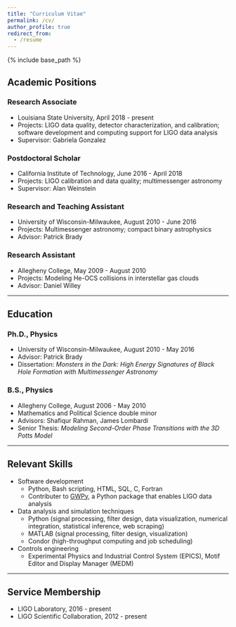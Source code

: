 ```yaml
---
title: "Curriculum Vitae"
permalink: /cv/
author_profile: true
redirect_from:
  - /resume
---
```


{% include base_path %}

## Academic Positions

### Research Associate

* Louisiana State University, April 2018 - present
* Projects: LIGO data quality, detector characterization, and calibration; software development and computing support for LIGO data analysis
* Supervisor: Gabriela Gonzalez

### Postdoctoral Scholar

* California Institute of Technology, June 2016 - April 2018
* Projects: LIGO calibration and data quality; multimessenger astronomy
* Supervisor: Alan Weinstein

### Research and Teaching Assistant

* University of Wisconsin-Milwaukee, August 2010 - June 2016
* Projects: Multimessenger astronomy; compact binary astrophysics
* Advisor: Patrick Brady

### Research Assistant

* Allegheny College, May 2009 - August 2010
* Projects: Modeling He-OCS collisions in interstellar gas clouds
* Advisor: Daniel Willey

---
## Education

### Ph.D., Physics

* University of Wisconsin-Milwaukee, August 2010 - May 2016
* Advisor: Patrick Brady
* Dissertation: *Monsters in the Dark: High Energy Signatures of Black Hole Formation with Multimessenger Astronomy*

### B.S., Physics

* Allegheny College, August 2006 - May 2010
* Mathematics and Political Science double minor
* Advisors: Shafiqur Rahman, James Lombardi
* Senior Thesis: *Modeling Second-Order Phase Transitions with the 3D Potts Model*

---
## Relevant Skills

* Software development
  * Python, Bash scripting, HTML, SQL, C, Fortran
  * Contributer to [GWPy](https://gwpy.github.io), a Python package that enables LIGO data analysis
* Data analysis and simulation techniques
  * Python (signal processing, filter design, data visualization, numerical integration, statistical inference, web scraping)
  * MATLAB (signal processing, filter design, visualization)
  * Condor (high-throughput computing and job scheduling)
* Controls engineering
  * Experimental Physics and Industrial Control System (EPICS), Motif Editor and Display Manager (MEDM)

---
## Service Membership

* LIGO Laboratory, 2016 - present
* LIGO Scientific Collaboration, 2012 - present
